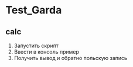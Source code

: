 # Test_Garda
## calc

1. Запустить скрипт
2. Ввести в консоль пример
3. Получить вывод и обратно польскую запись

